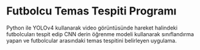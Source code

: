 # Futbolcu Temas Tespiti Programı
Python ile YOLOv4 kullanarak video görüntüsünde hareket halindeki futbolcuları tespit edip CNN derin öğrenme modeli kullanarak sınıflandırma yapan ve futbolcular arasındaki temas tespitini belirleyen uygulama.
